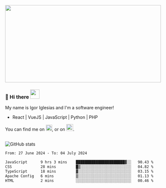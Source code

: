 <img src="https://c.tenor.com/KjVxfRrrncUAAAAd/matrix.gif" width="100%" height="250px">

### 🔭 Hi there <img src="https://raw.githubusercontent.com/MartinHeinz/MartinHeinz/master/wave.gif" width="30px">


My name is Igor Iglesias and I'm a software engineer!
<br>

<ul>
  <li> React | VueJS | JavaScript | Python | PHP </li>
</ul>
You can find me on <a href="https://twitter.com/IgorIglesias5"><img src="https://i.imgur.com/JLLlB5S.png" width="20px"></a>, or on <a href="https://www.linkedin.com/in/igor-iglesias-62478428/"><img src="https://i.imgur.com/PXyIkWx.png" width="22px"></a>.

<br>
<br>

![GitHub stats](https://github-readme-stats.vercel.app/api?username=igoiglesias&show_icons=true&count_private=true&theme=chartreuse-dark&hide_title=true)

<!--START_SECTION:waka-->

```txt
From: 27 June 2024 - To: 04 July 2024

JavaScript      9 hrs 3 mins    ██████████████████████▓░░   90.43 %
CSS             28 mins         █▒░░░░░░░░░░░░░░░░░░░░░░░   04.82 %
TypeScript      18 mins         ▓░░░░░░░░░░░░░░░░░░░░░░░░   03.15 %
Apache Config   6 mins          ▒░░░░░░░░░░░░░░░░░░░░░░░░   01.13 %
HTML            2 mins          ░░░░░░░░░░░░░░░░░░░░░░░░░   00.46 %
```

<!--END_SECTION:waka-->
